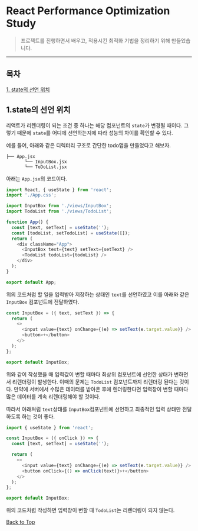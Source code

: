 # React Performance Optimization Study

> 프로젝트를 진행하면서 배우고, 적용시킨 최적화 기법을 정리하기 위해 만들었습니다.

---

## 목차

[1. state의 선언 위치](#1.state의-선언-위치)


## 1.state의 선언 위치
리액트가 리렌더링이 되는 조건 중 하나는 해당 컴포넌트의 `state`가 변경될 때이다. 그렇기 때문에 `state`를 어디에 선언하는지에 따라 성능의 차이를 확인할 수 있다.

예를 들어, 아래와 같은 디렉터리 구조로 간단한 todo앱을 만들었다고 해보자.
```
├── App.jsx
       └── InputBox.jsx
       └── ToDoList.jsx
```

아래는 `App.jsx`의 코드이다.
```Javascript
import React, { useState } from 'react';
import './App.css';

import InputBox from './views/InputBox';
import TodoList from './views/TodoList';

function App() {
  const [text, setText] = useState('');
  const [todoList, setTodoList] = useState([]);
  return (
    <div className="App">
      <InputBox text={text} setText={setText} />
      <TodoList todoList={todoList} />
    </div>
  );
}

export default App;
```

위의 코드처럼 할 일을 입력받아 저장하는 상태인 `text`를 선언하였고 이를 아래와 같은 `InputBox` 컴포넌트에 전달하였다. 
```javascript
const InputBox = ({ text, setText }) => {
  return (
    <>
      <input value={text} onChange={(e) => setText(e.target.value)} />
      <button>+</button>
    </>
  );
};

export default InputBox;
```

위와 같이 작성했을 때 입력값이 변할 때마다 최상위 컴포넌트에 선언한 상태가 변하면서 리렌더링이 발생한다. 이때의 문제는 `TodoList` 컴포넌트까지 리렌더링 된다는 것이다. 
만약에 서버에서 수많은 데이터를 받아온 후에 렌더링한다면 입력창이 변할 때마다 많은 데이터를 계속 리렌더링해야 할 것이다. 

따라서 아래처럼 `text`상태를 `InputBox`컴포넌트에 선언하고 최종적인 입력 상태만 전달하도록 하는 것이 좋다.
```javascript
import { useState } from 'react';

const InputBox = ({ onClick }) => {
  const [text, setText] = useState('');

  return (
    <>
      <input value={text} onChange={(e) => setText(e.target.value)} />
      <button onClick={() => onClick(text)}>+</button>
    </>
  );
};

export default InputBox;
```
위의 코드처럼 작성하면 입력창이 변할 때 `TodoList`는 리렌더링이 되지 않는다.

[Back to Top](#목차)